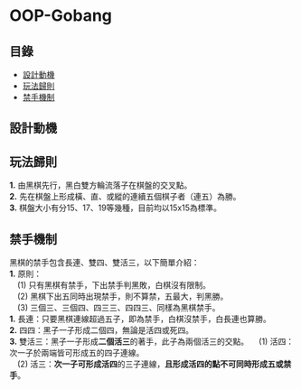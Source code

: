 # OOP-Gobang
## 目錄
 - [設計動機](#設計動機)
 - [玩法歸則](#玩法歸則)
 - [禁手機制](#禁手機制)
## 設計動機
## 玩法歸則
**1.** 由黑棋先行，黑白雙方輪流落子在棋盤的交叉點。  
**2.** 先在棋盤上形成橫、直、或縱的連續五個棋子者（連五）為勝。  
**3.** 棋盤大小有分15、17、19等幾種，目前均以15x15為標準。  
## 禁手機制   
黑棋的禁手包含長連、雙四、雙活三，以下簡單介紹：    
**1.** 原則：    
&emsp;(1) 只有黑棋有禁手，下出禁手判黑敗，白棋沒有限制。    
&emsp;(2) 黑棋下出五同時出現禁手，則不算禁，五最大，判黑勝。   
&emsp;(3) 三個三、三個四、四三三、四四三、同樣為黑棋禁手。   
**1.** 長連：只要黑棋連線超過五子，即為禁手，白棋沒禁手，白長連也算勝。   
**2.** 四四：黑子一子形成二個四，無論是活四或死四。     
**3.** 雙活三：黑子一子形成**二個活三**的著手，此子為兩個活三的交點。 
&emsp;(1) 活四：次一子於兩端皆可形成五的四子連線。     
&emsp;(2) 活三：**次一子可形成活四**的三子連線，**且形成活四的點不可同時形成五或禁手**。      
